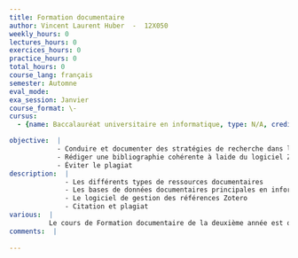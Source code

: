 ```yaml
---
title: Formation documentaire
author: Vincent Laurent Huber  -  12X050
weekly_hours: 0
lectures_hours: 0
exercices_hours: 0
practice_hours: 0
total_hours: 0
course_lang: français
semester: Automne
eval_mode: 
exa_session: Janvier
course_format: \-
cursus:
  - {name: Baccalauréat universitaire en informatique, type: N/A, credits: -}

objective:  |
            - Conduire et documenter des stratégies de recherche dans les bases de données documentaires principales en informatique
            - Rédiger une bibliographie cohérente à laide du logiciel Zotero
            - Éviter le plagiat
description:  |
              - Les différents types de ressources documentaires
              - Les bases de données documentaires principales en informatique (IEEE Xplore, DBLP)
              - Le logiciel de gestion des références Zotero
              - Citation et plagiat
various:  |
          Le cours de Formation documentaire de la deuxième année est obligatoire. Une évaluation réussie donne lieu à lobtention dun certificat nécessaire à la réussite de la 2ème année de bachelor.
comments:  |
           
---
```

